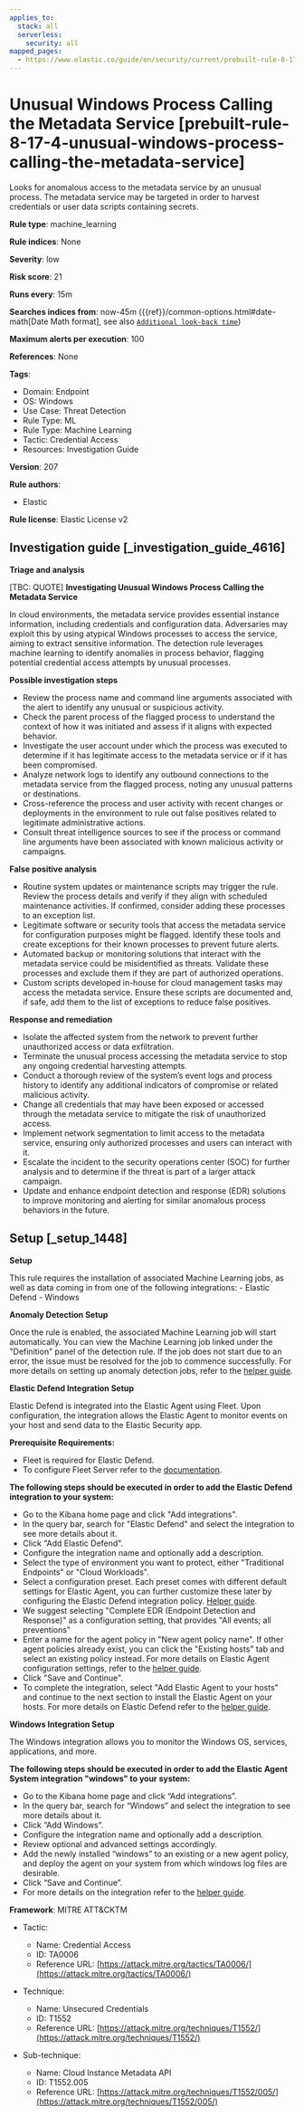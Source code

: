 ```yaml
---
applies_to:
  stack: all
  serverless:
    security: all
mapped_pages:
  - https://www.elastic.co/guide/en/security/current/prebuilt-rule-8-17-4-unusual-windows-process-calling-the-metadata-service.html
---
```


# Unusual Windows Process Calling the Metadata Service [prebuilt-rule-8-17-4-unusual-windows-process-calling-the-metadata-service]

Looks for anomalous access to the metadata service by an unusual process. The metadata service may be targeted in order to harvest credentials or user data scripts containing secrets.

**Rule type**: machine_learning

**Rule indices**: None

**Severity**: low

**Risk score**: 21

**Runs every**: 15m

**Searches indices from**: now-45m ({{ref}}/common-options.html#date-math[Date Math format], see also [`Additional look-back time`](docs-content://solutions/security/detect-and-alert/create-detection-rule.md#rule-schedule))

**Maximum alerts per execution**: 100

**References**: None

**Tags**:

* Domain: Endpoint
* OS: Windows
* Use Case: Threat Detection
* Rule Type: ML
* Rule Type: Machine Learning
* Tactic: Credential Access
* Resources: Investigation Guide

**Version**: 207

**Rule authors**:

* Elastic

**Rule license**: Elastic License v2

## Investigation guide [_investigation_guide_4616]

**Triage and analysis**

[TBC: QUOTE]
**Investigating Unusual Windows Process Calling the Metadata Service**

In cloud environments, the metadata service provides essential instance information, including credentials and configuration data. Adversaries may exploit this by using atypical Windows processes to access the service, aiming to extract sensitive information. The detection rule leverages machine learning to identify anomalies in process behavior, flagging potential credential access attempts by unusual processes.

**Possible investigation steps**

* Review the process name and command line arguments associated with the alert to identify any unusual or suspicious activity.
* Check the parent process of the flagged process to understand the context of how it was initiated and assess if it aligns with expected behavior.
* Investigate the user account under which the process was executed to determine if it has legitimate access to the metadata service or if it has been compromised.
* Analyze network logs to identify any outbound connections to the metadata service from the flagged process, noting any unusual patterns or destinations.
* Cross-reference the process and user activity with recent changes or deployments in the environment to rule out false positives related to legitimate administrative actions.
* Consult threat intelligence sources to see if the process or command line arguments have been associated with known malicious activity or campaigns.

**False positive analysis**

* Routine system updates or maintenance scripts may trigger the rule. Review the process details and verify if they align with scheduled maintenance activities. If confirmed, consider adding these processes to an exception list.
* Legitimate software or security tools that access the metadata service for configuration purposes might be flagged. Identify these tools and create exceptions for their known processes to prevent future alerts.
* Automated backup or monitoring solutions that interact with the metadata service could be misidentified as threats. Validate these processes and exclude them if they are part of authorized operations.
* Custom scripts developed in-house for cloud management tasks may access the metadata service. Ensure these scripts are documented and, if safe, add them to the list of exceptions to reduce false positives.

**Response and remediation**

* Isolate the affected system from the network to prevent further unauthorized access or data exfiltration.
* Terminate the unusual process accessing the metadata service to stop any ongoing credential harvesting attempts.
* Conduct a thorough review of the system’s event logs and process history to identify any additional indicators of compromise or related malicious activity.
* Change all credentials that may have been exposed or accessed through the metadata service to mitigate the risk of unauthorized access.
* Implement network segmentation to limit access to the metadata service, ensuring only authorized processes and users can interact with it.
* Escalate the incident to the security operations center (SOC) for further analysis and to determine if the threat is part of a larger attack campaign.
* Update and enhance endpoint detection and response (EDR) solutions to improve monitoring and alerting for similar anomalous process behaviors in the future.


## Setup [_setup_1448]

**Setup**

This rule requires the installation of associated Machine Learning jobs, as well as data coming in from one of the following integrations: - Elastic Defend - Windows

**Anomaly Detection Setup**

Once the rule is enabled, the associated Machine Learning job will start automatically. You can view the Machine Learning job linked under the "Definition" panel of the detection rule. If the job does not start due to an error, the issue must be resolved for the job to commence successfully. For more details on setting up anomaly detection jobs, refer to the [helper guide](docs-content://explore-analyze/machine-learning/anomaly-detection.md).

**Elastic Defend Integration Setup**

Elastic Defend is integrated into the Elastic Agent using Fleet. Upon configuration, the integration allows the Elastic Agent to monitor events on your host and send data to the Elastic Security app.

**Prerequisite Requirements:**

* Fleet is required for Elastic Defend.
* To configure Fleet Server refer to the [documentation](docs-content://reference/ingestion-tools/fleet/fleet-server.md).

**The following steps should be executed in order to add the Elastic Defend integration to your system:**

* Go to the Kibana home page and click "Add integrations".
* In the query bar, search for "Elastic Defend" and select the integration to see more details about it.
* Click "Add Elastic Defend".
* Configure the integration name and optionally add a description.
* Select the type of environment you want to protect, either "Traditional Endpoints" or "Cloud Workloads".
* Select a configuration preset. Each preset comes with different default settings for Elastic Agent, you can further customize these later by configuring the Elastic Defend integration policy. [Helper guide](docs-content://solutions/security/configure-elastic-defend/configure-an-integration-policy-for-elastic-defend.md).
* We suggest selecting "Complete EDR (Endpoint Detection and Response)" as a configuration setting, that provides "All events; all preventions"
* Enter a name for the agent policy in "New agent policy name". If other agent policies already exist, you can click the "Existing hosts" tab and select an existing policy instead. For more details on Elastic Agent configuration settings, refer to the [helper guide](docs-content://reference/ingestion-tools/fleet/agent-policy.md).
* Click "Save and Continue".
* To complete the integration, select "Add Elastic Agent to your hosts" and continue to the next section to install the Elastic Agent on your hosts. For more details on Elastic Defend refer to the [helper guide](docs-content://solutions/security/configure-elastic-defend/install-elastic-defend.md).

**Windows Integration Setup**

The Windows integration allows you to monitor the Windows OS, services, applications, and more.

**The following steps should be executed in order to add the Elastic Agent System integration "windows" to your system:**

* Go to the Kibana home page and click “Add integrations”.
* In the query bar, search for “Windows” and select the integration to see more details about it.
* Click “Add Windows”.
* Configure the integration name and optionally add a description.
* Review optional and advanced settings accordingly.
* Add the newly installed “windows” to an existing or a new agent policy, and deploy the agent on your system from which windows log files are desirable.
* Click “Save and Continue”.
* For more details on the integration refer to the [helper guide](https://docs.elastic.co/integrations/windows).

**Framework**: MITRE ATT&CKTM

* Tactic:

    * Name: Credential Access
    * ID: TA0006
    * Reference URL: [https://attack.mitre.org/tactics/TA0006/](https://attack.mitre.org/tactics/TA0006/)

* Technique:

    * Name: Unsecured Credentials
    * ID: T1552
    * Reference URL: [https://attack.mitre.org/techniques/T1552/](https://attack.mitre.org/techniques/T1552/)

* Sub-technique:

    * Name: Cloud Instance Metadata API
    * ID: T1552.005
    * Reference URL: [https://attack.mitre.org/techniques/T1552/005/](https://attack.mitre.org/techniques/T1552/005/)



